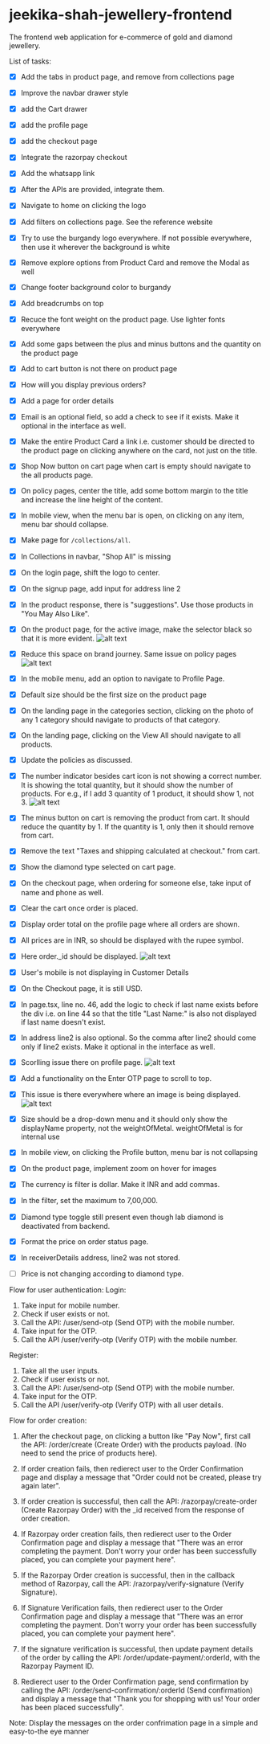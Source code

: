 # jeekika-shah-jewellery-frontend
The frontend web application for e-commerce of gold and diamond jewellery.


List of tasks:

- [x] Add the tabs in product page, and remove from collections page
- [x] Improve the navbar drawer style
- [x] add the Cart drawer
- [x] add the profile page
- [x] add the checkout page
- [x] Integrate the razorpay checkout
- [x] Add the whatsapp link
- [x] After the APIs are provided, integrate them.
- [x] Navigate to home on clicking the logo
- [x] Add filters on collections page. See the reference website
- [x] Try to use the burgandy logo everywhere. If not possible everywhere, then use it wherever the background is white
- [x] Remove explore options from Product Card and remove the Modal as well
- [x] Change footer background color to burgandy
- [x] Add breadcrumbs on top
- [x] Recuce the font weight on the product page. Use lighter fonts everywhere
- [x] Add some gaps between the plus and minus buttons and the quantity on the product page
- [x] Add to cart button is not there on product page
- [x] How will you display previous orders?
- [x] Add a page for order details
- [x] Email is an optional field, so add a check to see if it exists. Make it optional in the interface as well.
- [x] Make the entire Product Card a link i.e. customer should be directed to the product page on clicking anywhere on the card, not just on the title.
- [x] Shop Now button on cart page when cart is empty should navigate to the all products page.
- [x] On policy pages, center the title, add some bottom margin to the title and increase the line height of the content.
- [x] In mobile view, when the menu bar is open, on clicking on any item, menu bar should collapse.
- [x] Make page for `/collections/all`.
- [x] In Collections in navbar, "Shop All" is missing
- [x] On the login page, shift the logo to center.
- [x] On the signup page, add input for address line 2
- [x] In the product response, there is "suggestions". Use those products in "You May Also Like".
- [x] On the product page, for the active image, make the selector black so that it is more evident. ![alt text](image-1.png)
- [x] Reduce this space on brand journey. Same issue on policy pages ![alt text](image-2.png)
- [x] In the mobile menu, add an option to navigate to Profile Page.
- [x] Default size should be the first size on the product page
- [x] On the landing page in the categories section, clicking on the photo of any 1 category should navigate to products of that category.
- [x] On the landing page, clicking on the View All should navigate to all products.
- [x] Update the policies as discussed.
- [x] The number indicator besides cart icon is not showing a correct number. It is showing the total quantity, but it should show the number of products. For e.g., if I add 3 quantity of 1 product, it should show 1, not 3. ![alt text](image-4.png)
- [x] The minus button on cart is removing the product from cart. It should reduce the quantity by 1. If the quantity is 1, only then it should remove from cart.
- [x] Remove the text "Taxes and shipping calculated at checkout." from cart.
- [x] Show the diamond type selected on cart page.
- [x] On the checkout page, when ordering for someone else, take input of name and phone as well.
- [x] Clear the cart once order is placed.
- [x] Display order total on the profile page where all orders are shown.
- [x] All prices are in INR, so should be displayed with the rupee symbol.
- [x] Here order._id should be displayed. ![alt text](image-5.png)
- [x] User's mobile is not displaying in Customer Details
- [x] On the Checkout page, it is still USD.
- [x] In page.tsx, line no. 46, add the logic to check if last name exists before the div i.e. on line 44 so that the title "Last Name:" is also not displayed if last name doesn't exist.
- [x] In address line2 is also optional. So the comma after line2 should come only if line2 exists. Make it optional in the interface as well.
- [x] Scorlling issue there on profile page. ![alt text](image-6.png)
- [x] Add a functionality on the Enter OTP page to scroll to top.
- [x] This issue is there everywhere where an image is being displayed. ![alt text](image-3.png)
- [x] Size should be a drop-down menu and it should only show the displayName property, not the weightOfMetal. weightOfMetal is for internal use
- [x] In mobile view, on clicking the Profile button, menu bar is not collapsing
- [x] On the product page, implement zoom on hover for images
- [x] The currency is filter is dollar. Make it INR and add commas.
- [x] In the filter, set the maximum to 7,00,000.
- [x] Diamond type toggle still present even though lab diamond is deactivated from backend.
- [x] Format the price on order status page.
- [x] In receiverDetails address, line2 was not stored.
- [ ] Price is not changing according to diamond type.



Flow for user authentication:
Login:
1. Take input for mobile number.
2. Check if user exists or not.
3. Call the API: /user/send-otp (Send OTP) with the mobile number.
4. Take input for the OTP.
5. Call the API /user/verify-otp (Verify OTP) with the mobile number.

Register:
1. Take all the user inputs.
2. Check if user exists or not.
3. Call the API: /user/send-otp (Send OTP) with the mobile number.
4. Take input for the OTP.
5. Call the API /user/verify-otp (Verify OTP) with all user details.


Flow for order creation:
1. After the checkout page, on clicking a button like "Pay Now", first call the API: /order/create (Create Order) with the products payload. (No need to send the price of products here).

2. If order creation fails, then redierect user to the Order Confirmation page and display a message that "Order could not be created, please try again later".

3. If order creation is successful, then call the API: /razorpay/create-order (Create Razorpay Order) with the _id received from the response of order creation.

4. If Razorpay order creation fails, then redierect user to the Order Confirmation page and display a message that "There was an error completing the payment. Don't worry your order has been successfully placed, you can complete your payment here".

5. If the Razorpay Order creation is successful, then in the callback method of Razorpay, call the API: /razorpay/verify-signature (Verify Signature).

6. If Signature Verification fails, then redierect user to the Order Confirmation page and display a message that "There was an error completing the payment. Don't worry your order has been successfully placed, you can complete your payment here".

7. If the signature verification is successful, then update payment details of the order by calling the API: /order/update-payment/:orderId, with the Razorpay Payment ID.

8. Redierect user to the Order Confirmation page, send confirmation by calling the API: /order/send-confirmation/:orderId (Send confirmation) and display a message that "Thank you for shopping with us! Your order has been placed successfully".

Note: Display the messages on the order confrimation page in a simple and easy-to-the eye manner
